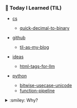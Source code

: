 ### :battery: Today I Learned (TIL)

<!-- TIL_START -->

- [cs](topics/cs/)
  - [quick-decimal-to-binary](topics/cs/quick-decimal-to-binary.md)

- [github](topics/github/)
  - [til-as-my-blog](topics/github/til-as-my-blog.md)

- [ideas](topics/ideas/)
  - [html-tags-for-llm](topics/ideas/html-tags-for-llm.md)

- [python](topics/python/)
  - [bitwise-usecase-unicode](topics/python/bitwise-usecase-unicode.md)
  - [function-pipeline](topics/python/function-pipeline.md)

<!-- TIL_END -->


<details>
<summary>:smiley: Why?</summary>

Better late than never! It's a pity I didn't start doing this earlier; I would have added many notes. So, it's like a diary to track my progress in programming, studying new things, ideas and to structure my life. It helps me. I borrowed the idea from [simonw/til](https://github.com/simonw/til), who was inspired by [jbranchaud/til](https://github.com/jbranchaud/til) - TIL an excellent note-taking format for developers.

</details>